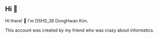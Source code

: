 ## Hi 👋

Hi there! 👋 I'm DSHS_38 DongHwan Kim. 

This account was created by my friend who was crazy about informatics. 
